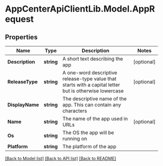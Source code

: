 # AppCenterApiClientLib.Model.AppRequest
## Properties

Name | Type | Description | Notes
------------ | ------------- | ------------- | -------------
**Description** | **string** | A short text describing the app | [optional] 
**ReleaseType** | **string** | A one-word descriptive release-type value that starts with a capital letter but is otherwise lowercase | [optional] 
**DisplayName** | **string** | The descriptive name of the app. This can contain any characters | 
**Name** | **string** | The name of the app used in URLs | [optional] 
**Os** | **string** | The OS the app will be running on | 
**Platform** | **string** | The platform of the app | 

[[Back to Model list]](../README.md#documentation-for-models) [[Back to API list]](../README.md#documentation-for-api-endpoints) [[Back to README]](../README.md)


